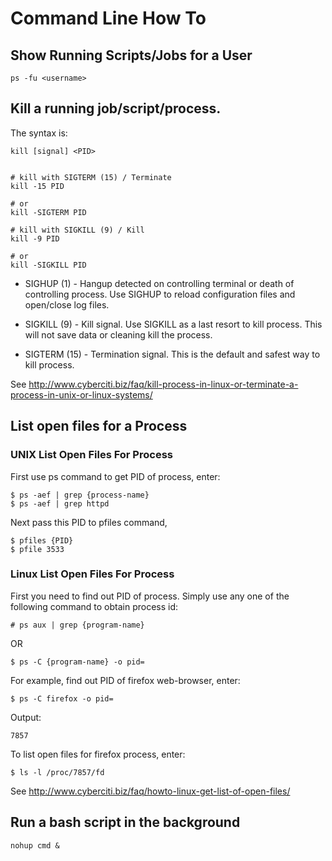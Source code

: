 # Command Line How To

## Show Running Scripts/Jobs for a User

    ps -fu <username>

## Kill a running job/script/process.

The syntax is:

    kill [signal] <PID>


    # kill with SIGTERM (15) / Terminate
    kill -15 PID

    # or 
    kill -SIGTERM PID

    # kill with SIGKILL (9) / Kill
    kill -9 PID

    # or 
    kill -SIGKILL PID


- SIGHUP (1) - Hangup detected on controlling terminal or death of controlling
process. Use SIGHUP to reload configuration files and open/close log files.

- SIGKILL (9) - Kill signal. Use SIGKILL as a last resort to kill process. This
will not save data or cleaning kill the process.

- SIGTERM (15) - Termination signal. This is the default and safest way to kill
process.

See <http://www.cyberciti.biz/faq/kill-process-in-linux-or-terminate-a-process-in-unix-or-linux-systems/>


## List open files for a Process

### UNIX List Open Files For Process

First use ps command to get PID of process, enter:

    $ ps -aef | grep {process-name}
    $ ps -aef | grep httpd

Next pass this PID to pfiles command,

    $ pfiles {PID}
    $ pfile 3533

### Linux List Open Files For Process

First you need to find out PID of process. Simply use any one of the following
command to obtain process id:

    # ps aux | grep {program-name}

OR

    $ ps -C {program-name} -o pid=

For example, find out PID of firefox web-browser, enter:

    $ ps -C firefox -o pid=

Output:

    7857

To list open files for firefox process, enter:

    $ ls -l /proc/7857/fd

See <http://www.cyberciti.biz/faq/howto-linux-get-list-of-open-files/>


## Run a bash script in the background

    nohup cmd &
